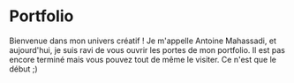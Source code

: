 # Portfolio
Bienvenue dans mon univers créatif ! Je m'appelle Antoine Mahassadi, et aujourd'hui, je suis ravi de vous ouvrir les portes de mon portfolio. Il est pas encore terminé mais vous pouvez tout de même le visiter. Ce n'est que le début ;)
